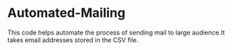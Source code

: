 # Automated-Mailing
This code helps automate the process of sending mail to large audience.It takes email addresses stored in the CSV file.
